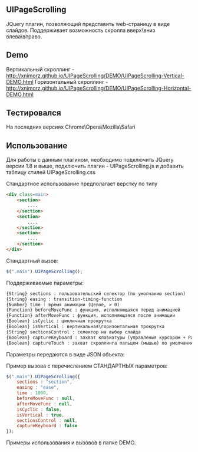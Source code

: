 ## UIPageScrolling

JQuery плагин, позволяющий представить web-страницу в виде слайдов.
Поддерживает возможность скролла вверх\вниз влева\вправо.

## Demo
Вертикальный скроллинг - http://xnimorz.github.io/UIPageScrolling/DEMO/UIPageScrolling-Vertical-DEMO.html
Горизонтальный скроллинг - http://xnimorz.github.io/UIPageScrolling/DEMO/UIPageScrolling-Horizontal-DEMO.html

## Тестировался

На последних версиях Chrome\Opera\Mozilla\Safari

## Использование

Для работы с данным плагином, необходимо подключить JQuery версии 1.8 и выше, подключить плагин -
UIPageScrolling.js и добавить таблицу стилей UIPageScrolling.css

Стандартное использование предполагает верстку по типу

````html
<div class=main>
    <section>
        ....
    </section>
    <section>
        ....
    </section>
    <section>
        ....
    </section>
</div>
````

Стандартный вызов:
````javascript
$(".main").UIPageScrolling();
````
Поддерживаемые параметры:
````html
{String} sections : пользовательский селектор (по умолчанию section)
{String} easing : transition-timing-function
{Number} time : время анимации (Целое, > 0)
{Function} beforeMoveFunc : функция, исполняющаяся перед анимацией
{Function} afterMoveFunc : функция, исполняющаяся после анимации
{Boolean} isCyclic : цикличная прокрутка
{Boolean} isVertical : вертикальная\горизонтальная прокрутка
{String} sectionsControl : селектор на выбор слайда
{Boolean} captureKeyboard : захват клавиатуры (управления курсором + Page Up\Down)
{Boolean} captureTouch : захват скроллинга пальцем (мышью) по умолчанию - отключено (false)</div>
````
Параметры передаются в виде JSON объекта:

Пример вызова с перечислением СТАНДАРТНЫХ параметров:
````javascript
$(".main").UIPageScrolling({
    sections : "section",
    easing : "ease",
    time : 1000,
    beforeMoveFunc : null,
    afterMoveFunc : null,
    isCyclic : false,
    isVertical : true,
    sectionsControl : null,
    captureKeyboard : false
});
````
Примеры использования и вызовов в папке DEMO.



